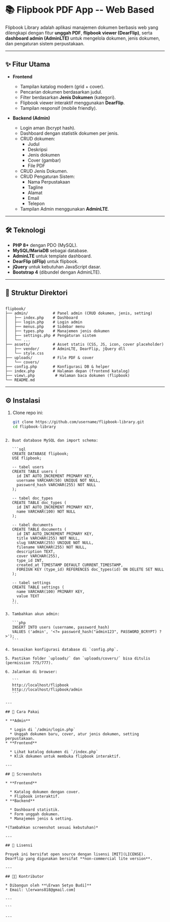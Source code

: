 # 📚 Flipbook PDF App -- Web Based

Flipbook Library adalah aplikasi manajemen dokumen berbasis web yang dilengkapi dengan fitur **unggah PDF**, **flipbook viewer (DearFlip)**, serta **dashboard admin (AdminLTE)** untuk mengelola dokumen, jenis dokumen, dan pengaturan sistem perpustakaan.

---

## ✨ Fitur Utama

- **Frontend**
  - Tampilan katalog modern (grid + cover).
  - Pencarian dokumen berdasarkan judul.
  - Filter berdasarkan **Jenis Dokumen** (kategori).
  - Flipbook viewer interaktif menggunakan **DearFlip**.
  - Tampilan responsif (mobile friendly).

- **Backend (Admin)**
  - Login aman (bcrypt hash).
  - Dashboard dengan statistik dokumen per jenis.
  - CRUD dokumen:
    - Judul
    - Deskripsi
    - Jenis dokumen
    - Cover (gambar)
    - File PDF
  - CRUD Jenis Dokumen.
  - CRUD Pengaturan Sistem:
    - Nama Perpustakaan
    - Tagline
    - Alamat
    - Email
    - Telepon
  - Tampilan Admin menggunakan **AdminLTE**.

---

## 🛠️ Teknologi

- **PHP 8+** dengan PDO (MySQL).
- **MySQL/MariaDB** sebagai database.
- **AdminLTE** untuk template dashboard.
- **DearFlip (dFlip)** untuk flipbook.
- **jQuery** untuk kebutuhan JavaScript dasar.
- **Bootstrap 4** (dibundel dengan AdminLTE).

---

## 📂 Struktur Direktori

```

flipbook/
├── admin/           # Panel admin (CRUD dokumen, jenis, setting)
│   ├── index.php    # Dashboard
│   ├── login.php    # Login admin
│   ├── menus.php    # Sidebar menu
│   ├── types.php    # Manajemen jenis dokumen
│   ├── settings.php # Pengaturan sistem
│   └── ...
├── assets/          # Asset statis (CSS, JS, icon, cover placeholder)
│   ├── vendor/      # AdminLTE, DearFlip, jQuery dll
│   └── style.css
├── uploads/         # File PDF & cover
│   └── covers/
├── config.php       # Konfigurasi DB & helper
├── index.php        # Halaman depan (frontend katalog)
├── view\.php         # Halaman baca dokumen (flipbook)
└── README.md

````

---

## ⚙️ Instalasi

1. Clone repo ini:

   ```bash
   git clone https://github.com/username/flipbook-library.git
   cd flipbook-library
````

2. Buat database MySQL dan import schema:

   ```sql
   CREATE DATABASE flipbook;
   USE flipbook;

   -- tabel users
   CREATE TABLE users (
     id INT AUTO_INCREMENT PRIMARY KEY,
     username VARCHAR(50) UNIQUE NOT NULL,
     password_hash VARCHAR(255) NOT NULL
   );

   -- tabel doc_types
   CREATE TABLE doc_types (
     id INT AUTO_INCREMENT PRIMARY KEY,
     name VARCHAR(100) NOT NULL
   );

   -- tabel documents
   CREATE TABLE documents (
     id INT AUTO_INCREMENT PRIMARY KEY,
     title VARCHAR(255) NOT NULL,
     slug VARCHAR(255) UNIQUE NOT NULL,
     filename VARCHAR(255) NOT NULL,
     description TEXT,
     cover VARCHAR(255),
     type_id INT,
     created_at TIMESTAMP DEFAULT CURRENT_TIMESTAMP,
     FOREIGN KEY (type_id) REFERENCES doc_types(id) ON DELETE SET NULL
   );

   -- tabel settings
   CREATE TABLE settings (
     name VARCHAR(100) PRIMARY KEY,
     value TEXT
   );
   ```

3. Tambahkan akun admin:

   ```php
   INSERT INTO users (username, password_hash)
   VALUES ('admin', '<?= password_hash("admin123", PASSWORD_BCRYPT) ?>');
   ```

4. Sesuaikan konfigurasi database di `config.php`.

5. Pastikan folder `uploads/` dan `uploads/covers/` bisa ditulis (permission 775/777).

6. Jalankan di browser:

   ```
   http://localhost/flipbook
   http://localhost/flipbook/admin
   ```

---

## 📖 Cara Pakai

* **Admin**

  * Login di `/admin/login.php`
  * Unggah dokumen baru, cover, atur jenis dokumen, setting perpustakaan.
* **Frontend**

  * Lihat katalog dokumen di `/index.php`
  * Klik dokumen untuk membuka flipbook interaktif.

---

## 📸 Screenshots

* **Frontend**

  * Katalog dokumen dengan cover.
  * Flipbook interaktif.
* **Backend**

  * Dashboard statistik.
  * Form unggah dokumen.
  * Manajemen jenis & setting.

*(Tambahkan screenshot sesuai kebutuhan)*

---

## 📜 Lisensi

Proyek ini bersifat open source dengan lisensi [MIT](LICENSE).
DearFlip yang digunakan bersifat **non-commercial lite version**.

---

## 👨‍💻 Kontributor

* Dibangun oleh **\Erwan Setyo Budi]**
* Email: \[erwans818@gmail.com]

---

```

---

